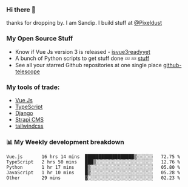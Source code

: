 ### Hi there 👋

thanks for dropping by.
I am Sandip. I build stuff at [@Pixeldust](github.com/pixeldust-in/)

###  **My Open Source Stuff**

 - Know if Vue Js version 3 is released -  [isvue3readyyet](https://github.com/sandiprb/isvue3readyyet)
 - A bunch of Python scripts to get stuff done 💤 💤 [stuff](https://github.com/sandiprb/stuff)
 - See all your starred Github repositories at one single place [github-telescope](https://github.com/sandiprb/github-telescope)



###  **My tools of trade:**
 - [Vue Js](https://github.com/vuejs/vue/)
 - [TypeScript](https://github.com/microsoft/TypeScript)
 - [Django](github.com/django/django)
 - [Strapi CMS](github.com/strapi/strapi)
 - [tailwindcss](https://github.com/tailwindlabs/tailwindcss)


###  📊 **My Weekly development breakdown**
<!--START_SECTION:waka-->
```text
Vue.js       16 hrs 14 mins  ██████████████████▒░░░░░░   72.75 % 
TypeScript   2 hrs 50 mins   ███▒░░░░░░░░░░░░░░░░░░░░░   12.76 % 
Python       1 hr 17 mins    █▒░░░░░░░░░░░░░░░░░░░░░░░   05.80 % 
JavaScript   1 hr 10 mins    █▒░░░░░░░░░░░░░░░░░░░░░░░   05.28 % 
Other        29 mins         ▓░░░░░░░░░░░░░░░░░░░░░░░░   02.23 % 
```
<!--END_SECTION:waka-->
